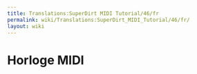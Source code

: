 ```yaml
---
title: Translations:SuperDirt MIDI Tutorial/46/fr
permalink: wiki/Translations:SuperDirt_MIDI_Tutorial/46/fr/
layout: wiki
---
```


# Horloge MIDI
